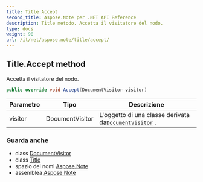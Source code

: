 ```yaml
---
title: Title.Accept
second_title: Aspose.Note per .NET API Reference
description: Title metodo. Accetta il visitatore del nodo.
type: docs
weight: 90
url: /it/net/aspose.note/title/accept/
---
```

## Title.Accept method

Accetta il visitatore del nodo.

```csharp
public override void Accept(DocumentVisitor visitor)
```

| Parametro | Tipo | Descrizione |
| --- | --- | --- |
| visitor | DocumentVisitor | L'oggetto di una classe derivata da[`DocumentVisitor`](../../documentvisitor/) . |

### Guarda anche

* class [DocumentVisitor](../../documentvisitor/)
* class [Title](../)
* spazio dei nomi [Aspose.Note](../../title/)
* assemblea [Aspose.Note](../../../)


